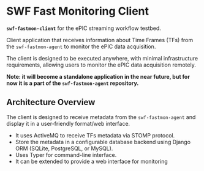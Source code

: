 # SWF Fast Monitoring Client

**`swf-fastmon-client`** for the ePIC streaming workflow testbed.

Client application that receives information about Time Frames (TFs) from the `swf-fastmon-agent` to monitor the ePIC data acquisition.

The client is designed to be executed anywhere, with minimal infrastructure requirements, allowing users to 
monitor the ePIC data acquisition remotely.

**Note: it will become a standalone application in the near future, but for now it is a part of the `swf-fastmon-agent` repository.**

## Architecture Overview

The client is designed to receive metadata from the `swf-fastmon-agent` and display it in a user-friendly format/web interface. 

* It uses ActiveMQ to receive TFs metadata via STOMP protocol.
* Store the metadata in a configurable database backend using Django ORM (SQLite, PostgreSQL, or MySQL).
* Uses Typer for command-line interface.
* It can be extended to provide a web interface for monitoring

